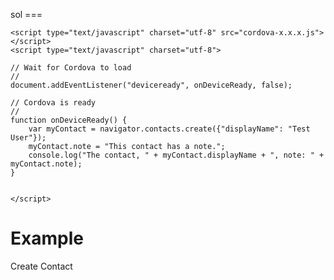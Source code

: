 sol
===<!DOCTYPE html>
<html>
  <head>
    <title>Contact Example</title>

    <script type="text/javascript" charset="utf-8" src="cordova-x.x.x.js"></script>
    <script type="text/javascript" charset="utf-8">

    // Wait for Cordova to load
    //
    document.addEventListener("deviceready", onDeviceReady, false);

    // Cordova is ready
    //
    function onDeviceReady() {
        var myContact = navigator.contacts.create({"displayName": "Test User"});
        myContact.note = "This contact has a note.";
        console.log("The contact, " + myContact.displayName + ", note: " + myContact.note);
    }


    </script>
  </head>
  <body>
    <h1>Example</h1>
    <p>Create Contact</p>
  </body>
</html>
